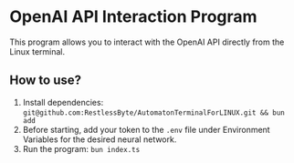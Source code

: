 # OpenAI API Interaction Program

This program allows you to interact with the OpenAI API directly from the Linux terminal.

## How to use?
1. Install dependencies: `git@github.com:RestlessByte/AutomatonTerminalForLINUX.git && bun add`
2. Before starting, add your token to the `.env` file under Environment Variables for the desired neural network.
3. Run the program: `bun index.ts`

